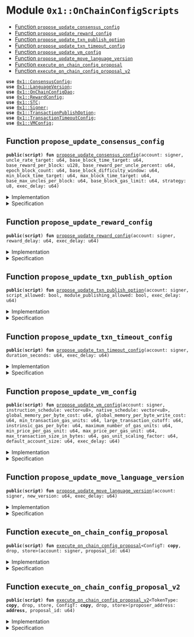 
<a name="0x1_OnChainConfigScripts"></a>

# Module `0x1::OnChainConfigScripts`



-  [Function `propose_update_consensus_config`](#0x1_OnChainConfigScripts_propose_update_consensus_config)
-  [Function `propose_update_reward_config`](#0x1_OnChainConfigScripts_propose_update_reward_config)
-  [Function `propose_update_txn_publish_option`](#0x1_OnChainConfigScripts_propose_update_txn_publish_option)
-  [Function `propose_update_txn_timeout_config`](#0x1_OnChainConfigScripts_propose_update_txn_timeout_config)
-  [Function `propose_update_vm_config`](#0x1_OnChainConfigScripts_propose_update_vm_config)
-  [Function `propose_update_move_language_version`](#0x1_OnChainConfigScripts_propose_update_move_language_version)
-  [Function `execute_on_chain_config_proposal`](#0x1_OnChainConfigScripts_execute_on_chain_config_proposal)
-  [Function `execute_on_chain_config_proposal_v2`](#0x1_OnChainConfigScripts_execute_on_chain_config_proposal_v2)


<pre><code><b>use</b> <a href="ConsensusConfig.md#0x1_ConsensusConfig">0x1::ConsensusConfig</a>;
<b>use</b> <a href="LanguageVersion.md#0x1_LanguageVersion">0x1::LanguageVersion</a>;
<b>use</b> <a href="OnChainConfigDao.md#0x1_OnChainConfigDao">0x1::OnChainConfigDao</a>;
<b>use</b> <a href="RewardConfig.md#0x1_RewardConfig">0x1::RewardConfig</a>;
<b>use</b> <a href="STC.md#0x1_STC">0x1::STC</a>;
<b>use</b> <a href="Signer.md#0x1_Signer">0x1::Signer</a>;
<b>use</b> <a href="TransactionPublishOption.md#0x1_TransactionPublishOption">0x1::TransactionPublishOption</a>;
<b>use</b> <a href="TransactionTimeoutConfig.md#0x1_TransactionTimeoutConfig">0x1::TransactionTimeoutConfig</a>;
<b>use</b> <a href="VMConfig.md#0x1_VMConfig">0x1::VMConfig</a>;
</code></pre>



<a name="0x1_OnChainConfigScripts_propose_update_consensus_config"></a>

## Function `propose_update_consensus_config`



<pre><code><b>public</b>(<b>script</b>) <b>fun</b> <a href="OnChainConfigScripts.md#0x1_OnChainConfigScripts_propose_update_consensus_config">propose_update_consensus_config</a>(account: signer, uncle_rate_target: u64, base_block_time_target: u64, base_reward_per_block: u128, base_reward_per_uncle_percent: u64, epoch_block_count: u64, base_block_difficulty_window: u64, min_block_time_target: u64, max_block_time_target: u64, base_max_uncles_per_block: u64, base_block_gas_limit: u64, strategy: u8, exec_delay: u64)
</code></pre>



<details>
<summary>Implementation</summary>


<pre><code><b>public</b> ( <b>script</b> ) <b>fun</b> <a href="OnChainConfigScripts.md#0x1_OnChainConfigScripts_propose_update_consensus_config">propose_update_consensus_config</a>(account: signer,
                                                      uncle_rate_target: u64,
                                                      base_block_time_target: u64,
                                                      base_reward_per_block: u128,
                                                      base_reward_per_uncle_percent: u64,
                                                      epoch_block_count: u64,
                                                      base_block_difficulty_window: u64,
                                                      min_block_time_target: u64,
                                                      max_block_time_target: u64,
                                                      base_max_uncles_per_block: u64,
                                                      base_block_gas_limit: u64,
                                                      strategy: u8,
                                                      exec_delay: u64) {
    <b>let</b> consensus_config = <a href="ConsensusConfig.md#0x1_ConsensusConfig_new_consensus_config">ConsensusConfig::new_consensus_config</a>(uncle_rate_target,
        base_block_time_target,
        base_reward_per_block,
        base_reward_per_uncle_percent,
        epoch_block_count,
        base_block_difficulty_window,
        min_block_time_target,
        max_block_time_target,
        base_max_uncles_per_block,
        base_block_gas_limit,
        strategy);
    <a href="OnChainConfigDao.md#0x1_OnChainConfigDao_propose_update">OnChainConfigDao::propose_update</a>&lt;<a href="STC.md#0x1_STC_STC">STC::STC</a>, <a href="ConsensusConfig.md#0x1_ConsensusConfig_ConsensusConfig">ConsensusConfig::ConsensusConfig</a>&gt;(&account, consensus_config, exec_delay);
}
</code></pre>



</details>

<details>
<summary>Specification</summary>



<pre><code><b>pragma</b> verify = <b>false</b>;
</code></pre>



</details>

<a name="0x1_OnChainConfigScripts_propose_update_reward_config"></a>

## Function `propose_update_reward_config`



<pre><code><b>public</b>(<b>script</b>) <b>fun</b> <a href="OnChainConfigScripts.md#0x1_OnChainConfigScripts_propose_update_reward_config">propose_update_reward_config</a>(account: signer, reward_delay: u64, exec_delay: u64)
</code></pre>



<details>
<summary>Implementation</summary>


<pre><code><b>public</b> ( <b>script</b> ) <b>fun</b> <a href="OnChainConfigScripts.md#0x1_OnChainConfigScripts_propose_update_reward_config">propose_update_reward_config</a>(account: signer,
                                                   reward_delay: u64,
                                                   exec_delay: u64) {
    <b>let</b> reward_config = <a href="RewardConfig.md#0x1_RewardConfig_new_reward_config">RewardConfig::new_reward_config</a>(reward_delay);
    <a href="OnChainConfigDao.md#0x1_OnChainConfigDao_propose_update">OnChainConfigDao::propose_update</a>&lt;<a href="STC.md#0x1_STC_STC">STC::STC</a>, <a href="RewardConfig.md#0x1_RewardConfig_RewardConfig">RewardConfig::RewardConfig</a>&gt;(&account, reward_config, exec_delay);
}
</code></pre>



</details>

<details>
<summary>Specification</summary>



<pre><code><b>pragma</b> verify = <b>false</b>;
</code></pre>



</details>

<a name="0x1_OnChainConfigScripts_propose_update_txn_publish_option"></a>

## Function `propose_update_txn_publish_option`



<pre><code><b>public</b>(<b>script</b>) <b>fun</b> <a href="OnChainConfigScripts.md#0x1_OnChainConfigScripts_propose_update_txn_publish_option">propose_update_txn_publish_option</a>(account: signer, script_allowed: bool, module_publishing_allowed: bool, exec_delay: u64)
</code></pre>



<details>
<summary>Implementation</summary>


<pre><code><b>public</b> ( <b>script</b> ) <b>fun</b> <a href="OnChainConfigScripts.md#0x1_OnChainConfigScripts_propose_update_txn_publish_option">propose_update_txn_publish_option</a>(account: signer,
                                                        script_allowed: bool,
                                                        module_publishing_allowed: bool,
                                                        exec_delay: u64) {
    <b>let</b> txn_publish_option = <a href="TransactionPublishOption.md#0x1_TransactionPublishOption_new_transaction_publish_option">TransactionPublishOption::new_transaction_publish_option</a>(script_allowed, module_publishing_allowed);
    <a href="OnChainConfigDao.md#0x1_OnChainConfigDao_propose_update">OnChainConfigDao::propose_update</a>&lt;<a href="STC.md#0x1_STC_STC">STC::STC</a>, <a href="TransactionPublishOption.md#0x1_TransactionPublishOption_TransactionPublishOption">TransactionPublishOption::TransactionPublishOption</a>&gt;(&account, txn_publish_option, exec_delay);
}
</code></pre>



</details>

<details>
<summary>Specification</summary>



<pre><code><b>pragma</b> verify = <b>false</b>;
</code></pre>



</details>

<a name="0x1_OnChainConfigScripts_propose_update_txn_timeout_config"></a>

## Function `propose_update_txn_timeout_config`



<pre><code><b>public</b>(<b>script</b>) <b>fun</b> <a href="OnChainConfigScripts.md#0x1_OnChainConfigScripts_propose_update_txn_timeout_config">propose_update_txn_timeout_config</a>(account: signer, duration_seconds: u64, exec_delay: u64)
</code></pre>



<details>
<summary>Implementation</summary>


<pre><code><b>public</b> ( <b>script</b> ) <b>fun</b> <a href="OnChainConfigScripts.md#0x1_OnChainConfigScripts_propose_update_txn_timeout_config">propose_update_txn_timeout_config</a>(account: signer,
                                                        duration_seconds: u64,
                                                        exec_delay: u64) {
    <b>let</b> txn_timeout_config = <a href="TransactionTimeoutConfig.md#0x1_TransactionTimeoutConfig_new_transaction_timeout_config">TransactionTimeoutConfig::new_transaction_timeout_config</a>(duration_seconds);
    <a href="OnChainConfigDao.md#0x1_OnChainConfigDao_propose_update">OnChainConfigDao::propose_update</a>&lt;<a href="STC.md#0x1_STC_STC">STC::STC</a>, <a href="TransactionTimeoutConfig.md#0x1_TransactionTimeoutConfig_TransactionTimeoutConfig">TransactionTimeoutConfig::TransactionTimeoutConfig</a>&gt;(&account, txn_timeout_config, exec_delay);
}
</code></pre>



</details>

<details>
<summary>Specification</summary>



<pre><code><b>pragma</b> verify = <b>false</b>;
</code></pre>



</details>

<a name="0x1_OnChainConfigScripts_propose_update_vm_config"></a>

## Function `propose_update_vm_config`



<pre><code><b>public</b>(<b>script</b>) <b>fun</b> <a href="OnChainConfigScripts.md#0x1_OnChainConfigScripts_propose_update_vm_config">propose_update_vm_config</a>(account: signer, instruction_schedule: vector&lt;u8&gt;, native_schedule: vector&lt;u8&gt;, global_memory_per_byte_cost: u64, global_memory_per_byte_write_cost: u64, min_transaction_gas_units: u64, large_transaction_cutoff: u64, instrinsic_gas_per_byte: u64, maximum_number_of_gas_units: u64, min_price_per_gas_unit: u64, max_price_per_gas_unit: u64, max_transaction_size_in_bytes: u64, gas_unit_scaling_factor: u64, default_account_size: u64, exec_delay: u64)
</code></pre>



<details>
<summary>Implementation</summary>


<pre><code><b>public</b> ( <b>script</b> ) <b>fun</b> <a href="OnChainConfigScripts.md#0x1_OnChainConfigScripts_propose_update_vm_config">propose_update_vm_config</a>(account: signer,
                                               instruction_schedule: vector&lt;u8&gt;,
                                               native_schedule: vector&lt;u8&gt;,
                                               global_memory_per_byte_cost: u64,
                                               global_memory_per_byte_write_cost: u64,
                                               min_transaction_gas_units: u64,
                                               large_transaction_cutoff: u64,
                                               instrinsic_gas_per_byte: u64,
                                               maximum_number_of_gas_units: u64,
                                               min_price_per_gas_unit: u64,
                                               max_price_per_gas_unit: u64,
                                               max_transaction_size_in_bytes: u64,
                                               gas_unit_scaling_factor: u64,
                                               default_account_size: u64,
                                               exec_delay: u64, ) {
    <b>let</b> vm_config = <a href="VMConfig.md#0x1_VMConfig_new_vm_config">VMConfig::new_vm_config</a>(instruction_schedule,
        native_schedule,
        global_memory_per_byte_cost,
        global_memory_per_byte_write_cost,
        min_transaction_gas_units,
        large_transaction_cutoff,
        instrinsic_gas_per_byte,
        maximum_number_of_gas_units,
        min_price_per_gas_unit,
        max_price_per_gas_unit,
        max_transaction_size_in_bytes,
        gas_unit_scaling_factor,
        default_account_size);
    <a href="OnChainConfigDao.md#0x1_OnChainConfigDao_propose_update">OnChainConfigDao::propose_update</a>&lt;<a href="STC.md#0x1_STC_STC">STC::STC</a>, <a href="VMConfig.md#0x1_VMConfig_VMConfig">VMConfig::VMConfig</a>&gt;(&account, vm_config, exec_delay);
}
</code></pre>



</details>

<details>
<summary>Specification</summary>



<pre><code><b>pragma</b> verify = <b>false</b>;
</code></pre>



</details>

<a name="0x1_OnChainConfigScripts_propose_update_move_language_version"></a>

## Function `propose_update_move_language_version`



<pre><code><b>public</b>(<b>script</b>) <b>fun</b> <a href="OnChainConfigScripts.md#0x1_OnChainConfigScripts_propose_update_move_language_version">propose_update_move_language_version</a>(account: signer, new_version: u64, exec_delay: u64)
</code></pre>



<details>
<summary>Implementation</summary>


<pre><code><b>public</b>(<b>script</b>) <b>fun</b> <a href="OnChainConfigScripts.md#0x1_OnChainConfigScripts_propose_update_move_language_version">propose_update_move_language_version</a>(account: signer, new_version: u64, exec_delay: u64) {
    <b>let</b> lang_version = <a href="LanguageVersion.md#0x1_LanguageVersion_new">LanguageVersion::new</a>(new_version);
    <a href="OnChainConfigDao.md#0x1_OnChainConfigDao_propose_update">OnChainConfigDao::propose_update</a>&lt;<a href="STC.md#0x1_STC_STC">STC::STC</a>, <a href="LanguageVersion.md#0x1_LanguageVersion_LanguageVersion">LanguageVersion::LanguageVersion</a>&gt;(&account, lang_version, exec_delay);
}
</code></pre>



</details>

<details>
<summary>Specification</summary>



<pre><code><b>pragma</b> verify = <b>false</b>;
</code></pre>



</details>

<a name="0x1_OnChainConfigScripts_execute_on_chain_config_proposal"></a>

## Function `execute_on_chain_config_proposal`



<pre><code><b>public</b>(<b>script</b>) <b>fun</b> <a href="OnChainConfigScripts.md#0x1_OnChainConfigScripts_execute_on_chain_config_proposal">execute_on_chain_config_proposal</a>&lt;ConfigT: <b>copy</b>, drop, store&gt;(account: signer, proposal_id: u64)
</code></pre>



<details>
<summary>Implementation</summary>


<pre><code><b>public</b> ( <b>script</b> ) <b>fun</b> <a href="OnChainConfigScripts.md#0x1_OnChainConfigScripts_execute_on_chain_config_proposal">execute_on_chain_config_proposal</a>&lt;ConfigT: <b>copy</b> + drop + store&gt;(account: signer, proposal_id: u64) {
    <a href="OnChainConfigDao.md#0x1_OnChainConfigDao_execute">OnChainConfigDao::execute</a>&lt;<a href="STC.md#0x1_STC_STC">STC::STC</a>, ConfigT&gt;(<a href="Signer.md#0x1_Signer_address_of">Signer::address_of</a>(&account), proposal_id);
}
</code></pre>



</details>

<details>
<summary>Specification</summary>



<pre><code><b>pragma</b> verify = <b>false</b>;
</code></pre>



</details>

<a name="0x1_OnChainConfigScripts_execute_on_chain_config_proposal_v2"></a>

## Function `execute_on_chain_config_proposal_v2`



<pre><code><b>public</b>(<b>script</b>) <b>fun</b> <a href="OnChainConfigScripts.md#0x1_OnChainConfigScripts_execute_on_chain_config_proposal_v2">execute_on_chain_config_proposal_v2</a>&lt;TokenType: <b>copy</b>, drop, store, ConfigT: <b>copy</b>, drop, store&gt;(proposer_address: <b>address</b>, proposal_id: u64)
</code></pre>



<details>
<summary>Implementation</summary>


<pre><code><b>public</b>(<b>script</b>) <b>fun</b> <a href="OnChainConfigScripts.md#0x1_OnChainConfigScripts_execute_on_chain_config_proposal_v2">execute_on_chain_config_proposal_v2</a>&lt;TokenType: <b>copy</b> + drop + store, ConfigT: <b>copy</b> + drop + store&gt;(proposer_address: <b>address</b>, proposal_id: u64) {
    <a href="OnChainConfigDao.md#0x1_OnChainConfigDao_execute">OnChainConfigDao::execute</a>&lt;TokenType, ConfigT&gt;(proposer_address, proposal_id);
}
</code></pre>



</details>

<details>
<summary>Specification</summary>



<pre><code><b>pragma</b> verify = <b>false</b>;
</code></pre>



</details>
